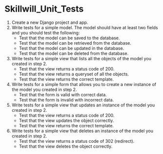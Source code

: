 # Skillwill_Unit_Tests


1. Create a new Django project and app.
2. Write tests for a simple model. The model should have at least two fields and you should test the following:
   * Test that the model can be saved to the database.
   * Test that the model can be retrieved from the database.
   * Test that the model can be updated in the database.
   * Test that the model can be deleted from the database.
3. Write tests for a simple view that lists all the objects of the model you created in step 2.
   * Test that the view returns a status code of 200.
   * Test that the view returns a queryset of all the objects.
   * Test that the view returns the correct template.
4. Write tests for a simple form that allows you to create a new instance of the model you created in step 2.
   * Test that the form is valid with correct data.
   * Test that the form is invalid with incorrect data.
5. Write tests for a simple view that updates an instance of the model you created in step 2.
   * Test that the view returns a status code of 200.
   * Test that the view updates the object correctly.
   * Test that the view returns the correct template.
6. Write tests for a simple view that deletes an instance of the model you created in step 2.
   * Test that the view returns a status code of 302 (redirect).
   * Test that the view deletes the object correctly.
